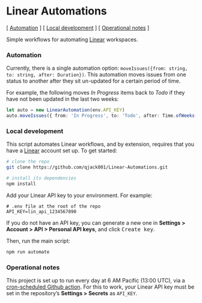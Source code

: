 # Linear Automations

[ [Automation](#automation) ] [ [Local development](#local-development) ] [ [Operational notes](#operational-notes) ]

Simple workflows for automating [Linear](https://linear.app/) workspaces.

### Automation

Currently, there is a single automation option: `moveIssues({from: string, to: string, after: Duration})`. This automation moves issues from one status to another after they sit un-updated for a certain period of time.

For example, the following moves *In Progress* items back to *Todo* if they have not been updated in the last two weeks:

```typescript
let auto = new LinearAutomation(env.API_KEY)
auto.moveIssues({ from: 'In Progress', to: 'Todo', after: Time.ofWeeks(2) })
```

### Local development

This script automates Linear workflows, and by extension, requires that you have a [Linear](https://linear.app/) account set up. To get started:

```bash
# clone the repo
git clone https://github.com/qjack001/Linear-Automations.git

# install its dependencies
npm install
```

Add your Linear API key to your environment. For example:

```env
# .env file at the root of the repo
API_KEY=lin_api_1234567890
```

If you do not have an API key, you can generate a new one in **Settings > Account > API > Personal API keys**, and click <kbd>Create key</kbd>.

Then, run the main script:

```bash
npm run automate
```

### Operational notes

This project is set up to run every day at 6 AM Pacific (13:00 UTC), via a [cron-scheduled Github action](.github/workflows/run_automation.yml). For this to work, your Linear API key must be set in the repository’s **Settings > Secrets** as `API_KEY`.

